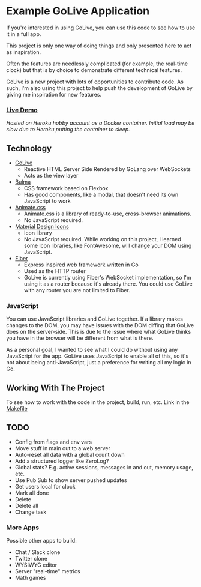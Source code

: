 # Example GoLive Application

If you're interested in using GoLive, you can use this code to see how to use it in a full app.

This project is only one way of doing things and only presented here to act as inspiration.

Often the features are needlessly complicated (for example, the real-time clock) but that is by choice to demonstrate different technical features.

GoLive is a new project with lots of opportunities to contribute code. As such,  I'm also using this project to help push the development of GoLive by giving me inspiration for new features.

### [Live Demo](https://golive-example.herokuapp.com/)
*Hosted on Heroku hobby account as a Docker container. Initial load may be slow due to Heroku putting the container to sleep.*

## Technology

- [GoLive](https://github.com/brendonmatos/golive)
    - Reactive HTML Server Side Rendered by GoLang over WebSockets
    - Acts as the view layer
- [Bulma](https://bulma.io/)
    - CSS framework based on Flexbox
    - Has good components, like a modal, that doesn't need its own JavaScript to work
- [Animate.css](https://animate.style/)
    - Animate.css is a library of ready-to-use, cross-browser animations.
    - No JavaScript required.
- [Material Design Icons](https://materialdesignicons.com/)
    - Icon library
    - No JavaScript required. While working on this project, I learned some Icon libraries, like FontAwesome, will change your DOM using JavaScript.
- [Fiber](https://github.com/gofiber/fiber)
    - Express inspired web framework written in Go
    - Used as the HTTP router
    - GoLive is currently using Fiber's WebSocket implementation, so I'm using it as a router because it's already there. You could use GoLive with any router you are not limited to Fiber.

### JavaScript
You can use JavaScript libraries and GoLive together. If a library makes changes to the DOM, you may have issues with the DOM diffing that GoLive does on the server-side. This is due to the issue where what GoLive thinks you have in the browser will be different from what is there.

As a personal goal, I wanted to see what I could do without using any JavaScript for the app. GoLive uses JavaScript to enable all of this, so it's not about being anti-JavaScript, just a preference for writing all my logic in Go.

## Working With The Project

To see how to work with the code in the project, build, run, etc. Link in the [Makefile](./Makefile)

## TODO

- Config from flags and env vars
- Move stuff in main out to a web server
- Auto-reset all data with a global count down
- Add a structured logger like ZeroLog?
- Global stats? E.g. active sessions, messages in and out, memory usage, etc.
- Use Pub Sub to show server pushed updates
- Get users local for clock
- Mark all done
- Delete
- Delete all
- Change task

### More Apps

Possible other apps to build:

- Chat / Slack clone
- Twitter clone
- WYSIWYG editor
- Server "real-time" metrics
- Math games
